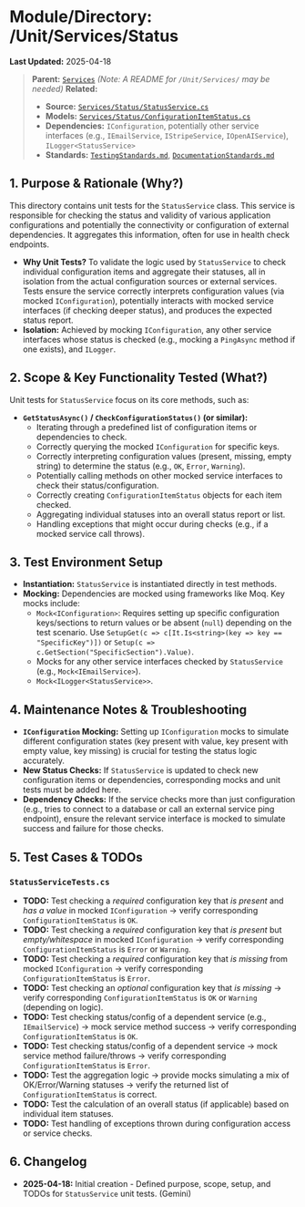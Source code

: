 # Module/Directory: /Unit/Services/Status

**Last Updated:** 2025-04-18

> **Parent:** [`Services`](../README.md)
> *(Note: A README for `/Unit/Services/` may be needed)*
> **Related:**
> * **Source:** [`Services/Status/StatusService.cs`](../../../../api-server/Services/Status/StatusService.cs)
> * **Models:** [`Services/Status/ConfigurationItemStatus.cs`](../../../../api-server/Services/Status/ConfigurationItemStatus.cs)
> * **Dependencies:** `IConfiguration`, potentially other service interfaces (e.g., `IEmailService`, `IStripeService`, `IOpenAIService`), `ILogger<StatusService>`
> * **Standards:** [`TestingStandards.md`](../../../../Docs/Development/TestingStandards.md), [`DocumentationStandards.md`](../../../../Docs/Development/DocumentationStandards.md)

## 1. Purpose & Rationale (Why?)

This directory contains unit tests for the `StatusService` class. This service is responsible for checking the status and validity of various application configurations and potentially the connectivity or configuration of external dependencies. It aggregates this information, often for use in health check endpoints.

* **Why Unit Tests?** To validate the logic used by `StatusService` to check individual configuration items and aggregate their statuses, all in isolation from the actual configuration sources or external services. Tests ensure the service correctly interprets configuration values (via mocked `IConfiguration`), potentially interacts with mocked service interfaces (if checking deeper status), and produces the expected status report.
* **Isolation:** Achieved by mocking `IConfiguration`, any other service interfaces whose status is checked (e.g., mocking a `PingAsync` method if one exists), and `ILogger`.

## 2. Scope & Key Functionality Tested (What?)

Unit tests for `StatusService` focus on its core methods, such as:

* **`GetStatusAsync()` / `CheckConfigurationStatus()` (or similar):**
    * Iterating through a predefined list of configuration items or dependencies to check.
    * Correctly querying the mocked `IConfiguration` for specific keys.
    * Correctly interpreting configuration values (present, missing, empty string) to determine the status (e.g., `OK`, `Error`, `Warning`).
    * Potentially calling methods on other mocked service interfaces to check their status/configuration.
    * Correctly creating `ConfigurationItemStatus` objects for each item checked.
    * Aggregating individual statuses into an overall status report or list.
    * Handling exceptions that might occur during checks (e.g., if a mocked service call throws).

## 3. Test Environment Setup

* **Instantiation:** `StatusService` is instantiated directly in test methods.
* **Mocking:** Dependencies are mocked using frameworks like Moq. Key mocks include:
    * `Mock<IConfiguration>`: Requires setting up specific configuration keys/sections to return values or be absent (`null`) depending on the test scenario. Use `SetupGet(c => c[It.Is<string>(key => key == "SpecificKey")])` or `Setup(c => c.GetSection("SpecificSection").Value)`.
    * Mocks for any other service interfaces checked by `StatusService` (e.g., `Mock<IEmailService>`).
    * `Mock<ILogger<StatusService>>`.

## 4. Maintenance Notes & Troubleshooting

* **`IConfiguration` Mocking:** Setting up `IConfiguration` mocks to simulate different configuration states (key present with value, key present with empty value, key missing) is crucial for testing the status logic accurately.
* **New Status Checks:** If `StatusService` is updated to check new configuration items or dependencies, corresponding mocks and unit tests must be added here.
* **Dependency Checks:** If the service checks more than just configuration (e.g., tries to connect to a database or call an external service ping endpoint), ensure the relevant service interface is mocked to simulate success and failure for those checks.

## 5. Test Cases & TODOs

### `StatusServiceTests.cs`
* **TODO:** Test checking a *required* configuration key that *is present* and *has a value* in mocked `IConfiguration` -> verify corresponding `ConfigurationItemStatus` is `OK`.
* **TODO:** Test checking a *required* configuration key that *is present* but *empty/whitespace* in mocked `IConfiguration` -> verify corresponding `ConfigurationItemStatus` is `Error` or `Warning`.
* **TODO:** Test checking a *required* configuration key that *is missing* from mocked `IConfiguration` -> verify corresponding `ConfigurationItemStatus` is `Error`.
* **TODO:** Test checking an *optional* configuration key that *is missing* -> verify corresponding `ConfigurationItemStatus` is `OK` or `Warning` (depending on logic).
* **TODO:** Test checking status/config of a dependent service (e.g., `IEmailService`) -> mock service method success -> verify corresponding `ConfigurationItemStatus` is `OK`.
* **TODO:** Test checking status/config of a dependent service -> mock service method failure/throws -> verify corresponding `ConfigurationItemStatus` is `Error`.
* **TODO:** Test the aggregation logic -> provide mocks simulating a mix of OK/Error/Warning statuses -> verify the returned list of `ConfigurationItemStatus` is correct.
* **TODO:** Test the calculation of an overall status (if applicable) based on individual item statuses.
* **TODO:** Test handling of exceptions thrown during configuration access or service checks.

## 6. Changelog

* **2025-04-18:** Initial creation - Defined purpose, scope, setup, and TODOs for `StatusService` unit tests. (Gemini)

